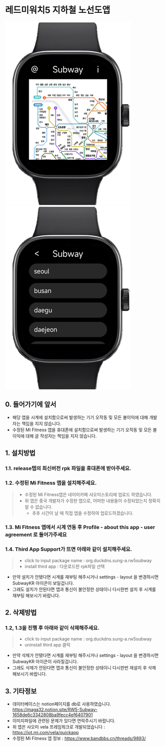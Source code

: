 # 레드미워치5 지하철 노선도앱
![thumbnail](./img/Subway1.png) ![thumbnail](./img/Subway2.png)
###
###
## 0. 들어가기에 앞서
- 해당 앱을 시계에 설치함으로써 발생하는 기기 오작동 및 모든 불이익에 대해 개발자는 책임을 지지 않습니다.
- 수정된 Mi Fitness 앱을 휴대폰에 설치함으로써 발생하는 기기 오작동 및 모든 불이익에 대해 글 작성자는 책임을 지지 않습니다.

###
###
## 1. 설치방법
### 1.1. release탭의 최신버전 rpk 파일을 휴대폰에 받아주세요.

### 1.2. 수정된 Mi Fitness 앱을 설치해주세요.
> - 수정된 Mi Fitness앱은 네이미카페 샤오미스토리에 업로드 하였습니다.
> - 위 앱은 중국 개발자가 수정한 앱으로, 어떠한 내용들이 수정되었는지 정확히 알 수 없습니다.
>   - 추후 시간이 날 때 직접 앱을 수정하여 업로드하겠습니다.

### 1.3. Mi Fitness 앱에서 시계 연동 후 Profile - about this app - user agreement 로 들어가주세요

### 1.4. Third App Support가 뜨면 아래와 같이 설치해주세요.
> - click to input package name : org.duckdns.sung-a.rw5subway
> - install third app : 다운로드한 rpk파일 선택
- 만약 설치가 안됐다면 시계를 재부팅 해주시거나 settings - layout 을 변경하시면 SubwayKR 아이콘이 보일겁니다.
- 그래도 설치가 안된다면 앱과 통신이 불안정한 상태이니 다시한번 설치 후 시계를 재부팅 해보시기 바랍니다.

###
###
## 2. 삭제방법
### 1.2, 1.3을 진행 후 아래와 같이 삭제해주세요.
> - click to input package name : org.duckdns.sung-a.rw5subway
> - uninstall third app  클릭
- 만약 삭제가 안됐다면 시계를 재부팅 해주시거나 settings - layout 을 변경하시면 SubwayKR 아이콘이 사라질겁니다.
- 그래도 삭제가 안된다면 앱과 통신이 불안정한 상태이니 다시한번 재설치 후 삭제 해보시기 바랍니다.

###
###
## 3. 기타정보
- 데이터베이스는 notion페이지를 db로 사용하였습니다. https://maga32.notion.site/RW5-Subway-1658de6c3342808ba9fecc4ef6407901
- 이미지파일에 관련된 문제가 있다면 연락주시기 바랍니다.
- 위 앱은 샤오미 vela 프레임워크로 개발되었습니다 : https://iot.mi.com/vela/quickapp
- 수정된 Mi Fitness 앱 정보 : https://www.bandbbs.cn/threads/9893/
